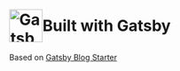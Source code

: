 <h1 style="display: flex; align-items: center">
  <a href="https://www.gatsbyjs.org">
    <img alt="Gatsby" src="https://www.gatsbyjs.org/monogram.svg" width="60"/>
  </a>
  Built with Gatsby
</h1>

Based on [Gatsby Blog Starter](https://github.com/BoyWithSilverWings/gatsby-blog-starter)